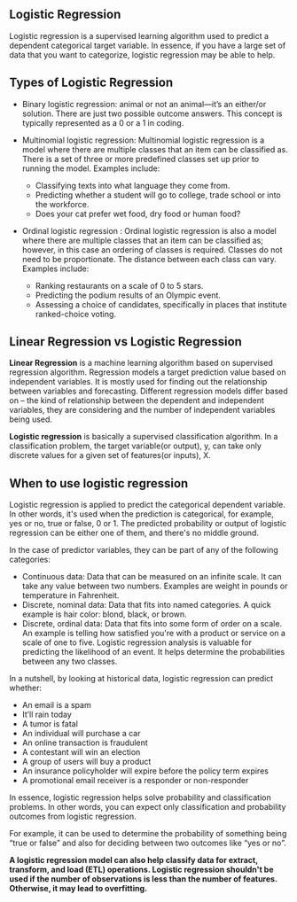 ## Logistic Regression
Logistic regression is a supervised learning algorithm used to predict a dependent categorical target variable. In essence, if you have a large set of data that you want to categorize, logistic regression may be able to help. 

## Types of Logistic Regression
* Binary logistic regression: animal or not an animal—it’s an either/or solution. There are just two possible outcome answers. This concept is typically represented as a 0 or a 1 in coding.
* Multinomial logistic regression: Multinomial logistic regression is a model where there are multiple classes that an item can be classified as. There is a set of three or more predefined classes set up prior to running the model. Examples include:

    * Classifying texts into what language they come from.
    * Predicting whether a student will go to college, trade school or into the workforce.
    * Does your cat prefer wet food, dry food or human food?
* Ordinal logistic regression : Ordinal logistic regression is also a model where there are multiple classes that an item can be classified as; however, in this case an ordering of classes is required. Classes do not need to be proportionate. The distance between each class can vary. Examples include:

    * Ranking restaurants on a scale of 0 to 5 stars.
    * Predicting the podium results of an Olympic event.
    * Assessing a choice of candidates, specifically in places that institute ranked-choice voting.

## Linear Regression vs Logistic Regression
**Linear Regression** is a machine learning algorithm based on supervised regression algorithm. Regression models a target prediction value based on independent variables. It is mostly used for finding out the relationship between variables and forecasting. Different regression models differ based on – the kind of relationship between the dependent and independent variables, they are considering and the number of independent variables being used.

**Logistic regression** is basically a supervised classification algorithm. In a classification problem, the target variable(or output), y, can take only discrete values for a given set of features(or inputs), X.

## When to use logistic regression
Logistic regression is applied to predict the categorical dependent variable. In other words, it's used when the prediction is categorical, for example, yes or no, true or false, 0 or 1. The predicted probability or output of logistic regression can be either one of them, and there's no middle ground.

In the case of predictor variables, they can be part of any of the following categories:

* Continuous data: Data that can be measured on an infinite scale. It can take any value between two numbers. Examples are weight in pounds or temperature in Fahrenheit.
* Discrete, nominal data: Data that fits into named categories. A quick example is hair color: blond,  black, or brown.
* Discrete, ordinal data: Data that fits into some form of order on a scale. An example is telling how satisfied you're with a product or service on a scale of one to five.
Logistic regression analysis is valuable for predicting the likelihood of an event. It helps determine the probabilities between any two classes.

In a nutshell, by looking at historical data, logistic regression can predict whether:

* An email is a spam
* It’ll rain today
* A tumor is fatal
* An individual will purchase a car
* An online transaction is fraudulent
* A contestant will win an election
* A group of users will buy a product
* An insurance policyholder will expire before the policy term expires
* A promotional email receiver is a responder or non-responder

In essence, logistic regression helps solve probability and classification problems. In other words, you can expect only classification and probability outcomes from logistic regression.

For example, it can be used to determine the probability of something being “true or false” and also for deciding between two outcomes like “yes or no”.

**A logistic regression model can also help classify data for extract, transform, and load (ETL) operations. Logistic regression shouldn't be used if the number of observations is less than the number of features. Otherwise, it may lead to overfitting.**